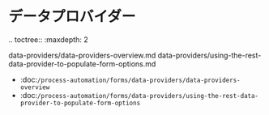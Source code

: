 データプロバイダー
==============

.. toctree:: :maxdepth: 2

   data-providers/data-providers-overview.md data-providers/using-the-rest-data-provider-to-populate-form-options.md

-  :doc:`/process-automation/forms/data-providers/data-providers-overview`
-  :doc:`/process-automation/forms/data-providers/using-the-rest-data-provider-to-populate-form-options`
